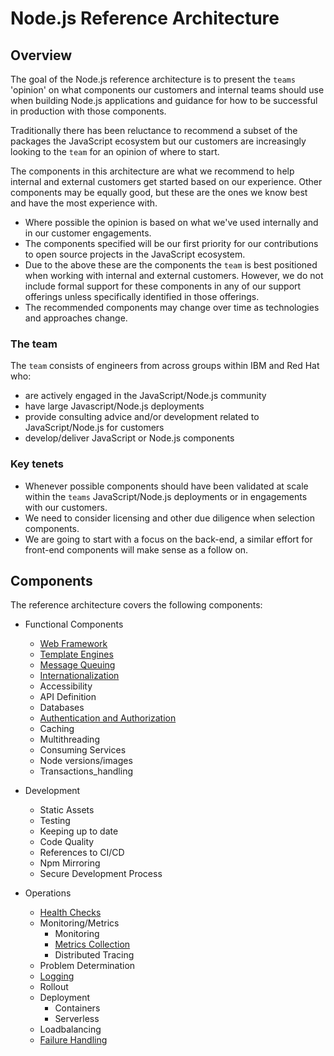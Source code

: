 # Node.js Reference Architecture

## Overview

The goal of the Node.js reference architecture is to present
the `teams` 'opinion' on what components our customers
and internal teams should use when building Node.js applications
and guidance for how to be successful in production with those components.

Traditionally there has been reluctance to recommend a subset
of the packages the JavaScript ecosystem but our customers are increasingly
looking to the `team` for an opinion of where to start.

The components in this architecture are what we recommend to help internal
and external customers get started based on our experience. Other components may be equally
good, but these are the ones we know best and have the most experience with.
* Where possible the opinion is based on what we've used internally and in our customer engagements.
* The components specified will be our first priority for our contributions to open source projects in the JavaScript ecosystem.
* Due to the above these are the components the `team` is best positioned when working with internal and external customers.
  However, we do not include formal support for these components in any of our support offerings unless specifically identified
  in those offerings.
* The recommended components may change over time as technologies and approaches change. 

### The team

The `team` consists of engineers from across groups within IBM and Red Hat who:

* are actively engaged in the JavaScript/Node.js community
* have large Javascript/Node.js deployments
* provide consulting advice and/or development related to JavaScript/Node.js for customers
* develop/deliver JavaScript or Node.js components

### Key tenets

* Whenever possible components should have been validated at scale within the `teams`
  JavaScript/Node.js deployments or in engagements with our customers.
* We need to consider licensing and other due diligence when selection components.
* We are going to start with a focus on the back-end, a similar effort for front-end
  components will make sense as a follow on.

## Components

The reference architecture covers the following components:

* Functional Components
  * [Web Framework](./webframework.md)
  * [Template Engines](./template-engines.md)
  * [Message Queuing](./message-queuing.md)
  * [Internationalization](./internationalization.md)
  * Accessibility
  * API Definition
  * Databases
  * [Authentication and Authorization](./auth.md)
  * Caching
  * Multithreading
  * Consuming Services
  * Node versions/images
  * Transactions_handling

* Development
  * Static Assets
  * Testing
  * Keeping up to date
  * Code Quality
  * References to CI/CD
  * Npm Mirroring
  * Secure Development Process

* Operations
  * [Health Checks](./healthchecks.md)
  * Monitoring/Metrics
    * Monitoring
    * [Metrics Collection](./metrics.md)
    * Distributed Tracing
  * Problem Determination
  * [Logging](./logging.md)
  * Rollout
  * Deployment
    * Containers
    * Serverless
  * Loadbalancing
  * [Failure Handling](./failurehandling.md)


